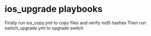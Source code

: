 # ios_upgrade playbooks

Firstly run ios_copy.yml to copy files and verify md5 hashes
Then run switch_upgrade.yml to upgrade switch